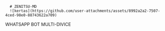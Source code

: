       # ZENITSU-MD 
      ![kertas](https://github.com/user-attachments/assets/8992a2a2-7507-4ced-98e0-88743622a709)
WHATSAPP BOT MULTI-DIVICE

